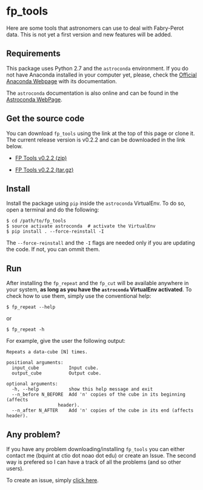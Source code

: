 # fp_tools

  Here are some tools that astronomers can use to deal with Fabry-Perot data.
  This is not yet a first version and new features will be added.

## Requirements

  This package uses Python 2.7 and the `astroconda` environment. If you do not
  have Anaconda installed in your computer yet, please, check the
  [Official Anaconda Webpage](https://www.continuum.io/downloads)
  with its documentation.

  The `astroconda` documentation is also online and can be found in the
  [Astroconda WebPage](https://astroconda.readthedocs.io/en/latest/).

## Get the source code

  You can download `fp_tools` using the link at the top of this page or clone
  it. The current release version is v0.2.2 and can be downloaded in the link
  below.

  * [FP Tools v0.2.2 (zip)](https://github.com/b1quint/fp_tools/archive/0.2.2.zip)

  * [FP Tools v0.2.2 (tar.gz)](https://github.com/b1quint/fp_tools/archive/0.2.2.tar.gz)  


## Install

  Install the package using `pip` inside the `astroconda` VirtualEnv. To do so,
  open a terminal and do the following:
  
    $ cd /path/to/fp_tools  
    $ source activate astroconda  # activate the VirtualEnv
    $ pip install . --force-reinstall -I
    
  The `--force-reinstall` and the `-I` flags are needed only if you 
  are updating the code. If not, you can ommit them.
  
## Run 

  After installing the `fp_repeat` and the `fp_cut` will be available
  anywhere in your system, **as long as you have the `astroconda` VirtualEnv
  activated**. To check how to use them, simply use the conventional help:
  
    $ fp_repeat --help
    
  or
  
    $ fp_repeat -h
    
  For example, give the user the following output:
  
    Repeats a data-cube [N] times.

    positional arguments:
      input_cube           Input cube.
      output_cube          Output cube.

    optional arguments:
      -h, --help           show this help message and exit
      --n_before N_BEFORE  Add 'n' copies of the cube in its beginning (affects
                       header).
      --n_after N_AFTER    Add 'n' copies of the cube in its end (affects header).
  
## Any problem?

  If you have any problem downloading/installing `fp_tools` you can 
  either contact me (bquint at ctio dot noao dot edu) or create an Issue. 
  The second way is prefered so I can have a track of all the problems (and
  so other users).
  
  To create an issue, simply [click here](https://github.com/b1quint/fp_tools/issues/new).
